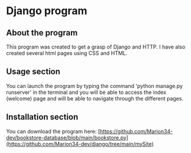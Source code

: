 # Django program

## About the program
This program was created to get a grasp of Django and HTTP. I have also created several html pages using CSS and HTML. 

## Usage section
You can launch the program by typing the command 'python manage.py runserver' in the terminal and you will be able to access the index (welcome) page and will be able to navigate through the different pages.

## Installation section
You can download the program here: [https://github.com/Marion34-dev/bookstore-database/blob/main/bookstore.py](https://github.com/Marion34-dev/django/tree/main/mySite)
